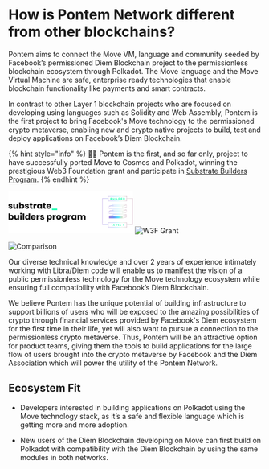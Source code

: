 # How is Pontem Network different from other blockchains?

Pontem aims to connect the Move VM, language and community seeded by Facebook’s permissioned Diem Blockchain project to the permissionless blockchain ecosystem through Polkadot. The Move language and the Move Virtual Machine are safe, enterprise ready technologies that enable blockchain functionality like payments and smart contracts. 

In contrast to other Layer 1 blockchain projects who are focused on developing using languages such as Solidity and Web Assembly, Pontem is the first project to bring Facebook's Move technology to the permissioned crypto metaverse, enabling new and crypto native projects to build, test and deploy applications on Facebook’s Diem Blockchain.

{% hint style="info" %}
🧙‍♂️ Pontem is the first, and so far only, project to have successfully ported Move to Cosmos and Polkadot, winning the prestigious Web3 Foundation grant and participate in [Substrate Builders Program](https://substrate.io/ecosystem/substrate-builders-program/).
{% endhint %}

![Substrate Builders Program](/assets/sbp.png "Project Is Participant Of Substrate Builders Program")
![W3F Grant](/assets/w3f_grant.png "Project Supported By Web3 Foundation Grants Program")

![Comparison](/assets/illustrations/comparison.png "Comparison")

Our diverse technical knowledge and over 2 years of experience intimately working with Libra/Diem code will enable us to manifest the vision of a public permissionless technology for the Move technology ecosystem while  ensuring full compatibility with Facebook’s Diem Blockchain.

We believe Pontem has the unique potential of building infrastructure to support billions of users who will be exposed to the amazing possibilities of crypto through financial services provided by Facebook's Diem ecosystem for the first time in their life, yet will also want to pursue a connection to the permissionless crypto metaverse. Thus, Pontem will be an attractive option for product teams, giving them the tools to build applications for the large flow of users brought into the crypto metaverse by Facebook and the Diem Association which will power the utility of the Pontem Network.

## Ecosystem Fit

* Developers interested in building applications on Polkadot using the Move technology stack, as it’s a safe and flexible language which is getting more and more adoption.

* New users of the Diem Blockchain developing on Move can first build on Polkadot with compatibility with the Diem Blockchain by using the same modules in both networks.
